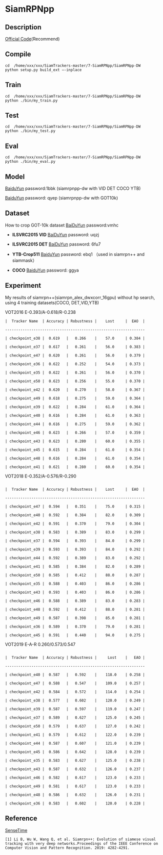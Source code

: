 # SiamRPNpp

## Description

[Official Code](https://github.com/STVIR/pysot)(Recommend)

## Compile
```
cd  /home/xxx/xxx/SiamTrackers-master/7-SiamRPNpp/SiamRPNpp-DW 
python setup.py build_ext —-inplace
```
## Train
```
cd  /home/xxx/xxx/SiamTrackers-master/7-SiamRPNpp/SiamRPNpp-DW 
python ./bin/my_train.py
```
## Test
```
cd  /home/xxx/xxx/SiamTrackers-master/7-SiamRPNpp/SiamRPNpp-DW 
python ./bin/my_test.py
```
## Eval
```
cd  /home/xxx/xxx/SiamTrackers-master/7-SiamRPNpp/SiamRPNpp-DW 
python ./bin/my_eval.py
```
## Model 

[BaiduYun](https://pan.baidu.com/s/1ZE3UDZwCTH0TyLkCa1PnYw) password:1bbk (siamrpnpp-dw with VID DET COCO YTB)

[BaiduYun](https://pan.baidu.com/s/1OPNJcBYASMAXPKm-DaoWSQ) password: qyep (siamrpnpp-dw with GOT10k)

## Dataset
How to crop GOT-10k dataset
[BaiDuYun](https://pan.baidu.com/s/17daZiLQj5moUm3F0R2p_fQ)  password:vmhc

- **ILSVRC2015 VID** [BaiDuYun](https://pan.baidu.com/s/1CXWgpAG4CYpk-WnaUY5mAQ) password: uqzj 

- **ILSVRC2015 DET** [BaiDuYun](https://pan.baidu.com/s/1t2IgiYGRu-sdfOYwfeemaQ) password: 6fu7 

- **YTB-Crop511** [BaiduYun](https://pan.baidu.com/s/112zLS_02-Z2ouKGbnPlTjw) password: ebq1 （used in siamrpn++ and siammask）

- **COCO** [BaiduYun](https://pan.baidu.com/s/17AMGS2ezLVd8wFI2NbJQ3w) password: ggya 


## Experiment

My results of siamrpn++(siamrpn_alex_dwxcorr_16gpu) without hp search, using 4 training datasets(COCO, DET,VID,YTB)

VOT2016      E-0.393/A-0.618/R-0.238   

```
|  Tracker Name  | Accuracy | Robustness |    Lost     |  EAO  |

----------------------------------------------------------------

| checkpoint_e38 |  0.619   |   0.266    |    57.0     | 0.384 |

| checkpoint_e37 |  0.617   |   0.261    |    56.0     | 0.383 |

| checkpoint_e47 |  0.620   |   0.261    |    56.0     | 0.379 |

| checkpoint_e36 |  0.622   |   0.252    |    54.0     | 0.373 |

| checkpoint_e35 |  0.622   |   0.261    |    56.0     | 0.370 |

| checkpoint_e50 |  0.623   |   0.256    |    55.0     | 0.370 |

| checkpoint_e42 |  0.620   |   0.270    |    58.0     | 0.367 |

| checkpoint_e49 |  0.618   |   0.275    |    59.0     | 0.364 |

| checkpoint_e39 |  0.622   |   0.284    |    61.0     | 0.364 |

| checkpoint_e40 |  0.616   |   0.284    |    61.0     | 0.363 |

| checkpoint_e44 |  0.616   |   0.275    |    59.0     | 0.362 |

| checkpoint_e46 |  0.623   |   0.266    |    57.0     | 0.359 |

| checkpoint_e43 |  0.623   |   0.280    |    60.0     | 0.355 |

| checkpoint_e45 |  0.615   |   0.284    |    61.0     | 0.354 |

| checkpoint_e48 |  0.616   |   0.284    |    61.0     | 0.354 |

| checkpoint_e41 |  0.621   |   0.280    |    60.0     | 0.354 |

```


VOT2018    E-0.352/A-0.576/R-0.290
```

|  Tracker Name  | Accuracy | Robustness |    Lost     |  EAO  |

----------------------------------------------------------------

| checkpoint_e47 |  0.594   |   0.351    |    75.0     | 0.315 |

| checkpoint_e40 |  0.592   |   0.384    |    82.0     | 0.309 |

| checkpoint_e42 |  0.591   |   0.370    |    79.0     | 0.304 |

| checkpoint_e38 |  0.583   |   0.389    |    83.0     | 0.299 |

| checkpoint_e37 |  0.594   |   0.393    |    84.0     | 0.299 |

| checkpoint_e39 |  0.593   |   0.393    |    84.0     | 0.292 |

| checkpoint_e44 |  0.592   |   0.389    |    83.0     | 0.292 |

| checkpoint_e41 |  0.585   |   0.384    |    82.0     | 0.289 |

| checkpoint_e50 |  0.585   |   0.412    |    88.0     | 0.287 |

| checkpoint_e35 |  0.588   |   0.403    |    86.0     | 0.286 |

| checkpoint_e43 |  0.593   |   0.403    |    86.0     | 0.286 |

| checkpoint_e46 |  0.588   |   0.389    |    83.0     | 0.283 |

| checkpoint_e48 |  0.592   |   0.412    |    88.0     | 0.281 |

| checkpoint_e49 |  0.587   |   0.398    |    85.0     | 0.281 |

| checkpoint_e36 |  0.589   |   0.370    |    79.0     | 0.281 |

| checkpoint_e45 |  0.591   |   0.440    |    94.0     | 0.275 |

```

VOT2019  E-A-R  0.260/0.573/0.547

```

|  Tracker Name  | Accuracy | Robustness |     Lost    |   EAO |

----------------------------------------------------------------

| checkpoint_e40 |  0.587   |   0.592    |    118.0    | 0.258 |

| checkpoint_e47 |  0.588   |   0.547    |    109.0    | 0.257 |

| checkpoint_e42 |  0.584   |   0.572    |    114.0    | 0.254 |

| checkpoint_e38 |  0.577   |   0.602    |    120.0    | 0.249 |

| checkpoint_e39 |  0.587   |   0.597    |    119.0    | 0.247 |

| checkpoint_e37 |  0.589   |   0.627    |    125.0    | 0.245 |

| checkpoint_e50 |  0.579   |   0.637    |    127.0    | 0.242 |

| checkpoint_e41 |  0.579   |   0.612    |    122.0    | 0.239 |

| checkpoint_e44 |  0.587   |   0.607    |    121.0    | 0.239 |

| checkpoint_e45 |  0.586   |   0.642    |    128.0    | 0.239 |

| checkpoint_e35 |  0.583   |   0.627    |    125.0    | 0.238 |

| checkpoint_e43 |  0.587   |   0.632    |    126.0    | 0.237 |

| checkpoint_e46 |  0.582   |   0.617    |    123.0    | 0.233 |

| checkpoint_e49 |  0.581   |   0.617    |    123.0    | 0.233 |

| checkpoint_e48 |  0.586   |   0.632    |    126.0    | 0.231 |

| checkpoint_e36 |  0.583   |   0.602    |    120.0    | 0.228 |

```

## Reference
[SenseTime](https://github.com/STVIR/pysot)
```
[1] Li B, Wu W, Wang Q, et al. Siamrpn++: Evolution of siamese visual tracking with very deep networks.Proceedings of the IEEE Conference on Computer Vision and Pattern Recognition. 2019: 4282-4291.
```
